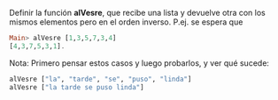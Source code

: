 Definir la función **alVesre**, que recibe una lista y devuelve otra con los mismos elementos
pero en el orden inverso. P.ej. se espera que

```haskell
Main> alVesre [1,3,5,7,3,4]
[4,3,7,5,3,1].
``` 

Nota: Primero pensar estos casos y luego probarlos, y ver qué sucede:

```haskell
alVesre ["la", "tarde", "se", "puso", "linda"]
alVesre ["la tarde se puso linda"]
```